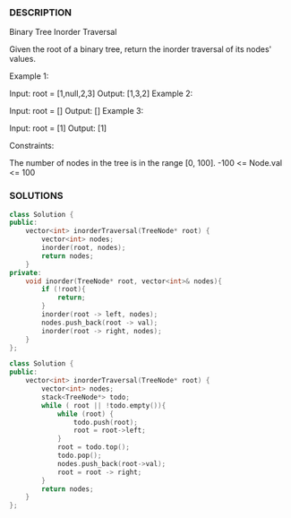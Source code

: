 ### DESCRIPTION

Binary Tree Inorder Traversal

Given the root of a binary tree, return the inorder traversal of its nodes' values.

 

Example 1:


Input: root = [1,null,2,3]
Output: [1,3,2]
Example 2:

Input: root = []
Output: []
Example 3:

Input: root = [1]
Output: [1]
 

Constraints:

The number of nodes in the tree is in the range [0, 100].
-100 <= Node.val <= 100






### SOLUTIONS

```c++
class Solution {
public:
    vector<int> inorderTraversal(TreeNode* root) {
        vector<int> nodes;
        inorder(root, nodes);
        return nodes;
    }
private:
    void inorder(TreeNode* root, vector<int>& nodes){
        if (!root){
            return;
        }
        inorder(root -> left, nodes);
        nodes.push_back(root -> val);
        inorder(root -> right, nodes);
    }
};
```
```c++
class Solution {
public:
    vector<int> inorderTraversal(TreeNode* root) {
        vector<int> nodes;
        stack<TreeNode*> todo;
        while ( root || !todo.empty()){
            while (root) {
                todo.push(root);
                root = root->left;
            }
            root = todo.top();
            todo.pop();
            nodes.push_back(root->val);
            root = root -> right;
        }
        return nodes;
    }
};
```